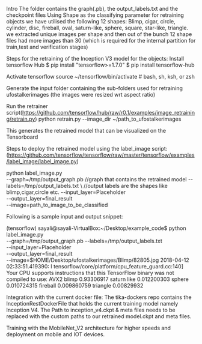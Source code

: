 Intro
The folder contains the graph(.pb), the output_labels.txt and the checkpoint files
Using Shape as the classifying parameter for retraining objects we have utilised the following 12 shapes:
Blimp, cigar, circle, cylinder, disc, fireball, oval, saturn-like, sphere, square, star-like, triangle. 
we extracted unique images per shape and then out of the bunch 12 shape files had more images than 30 (which is required for the internal partition for train,test and verification stages)

Steps for the retraining of the Inception V3 model for the objects:
Install tensorflow Hub
$ pip install "tensorflow>=1.7.0"
$ pip install tensorflow-hub

Activate tensorflow
source ~/tensorflow/bin/activate # bash, sh, ksh, or zsh

Generate the input folder containing the sub-folders used for retraining
ufostalkerimages (the images were resized wrt aspect ratio)

Run the retrainer script(https://github.com/tensorflow/hub/raw/r0.1/examples/image_retraining/retrain.py)
python retrain.py --image_dir ~/path_to_ufostalkerimages

This generates the retrained model that can be visualized on the Tensorboard

Steps to deploy the retrained model using the label_image script:(https://github.com/tensorflow/tensorflow/raw/master/tensorflow/examples/label_image/label_image.py)

python label_image.py \
--graph=/tmp/output_graph.pb 				//graph that contains the retrained model
--labels=/tmp/output_labels.txt \			//output labels are the shapes like blimp,cigar,circle etc.
--input_layer=Placeholder \
--output_layer=final_result \
--image=path_to_image_to_be_classified

 Following is a sample input and output snippet:

(tensorflow) sayali@sayali-VirtualBox:~/Desktop/example_code$ python label_image.py \
 --graph=/tmp/output_graph.pb --labels=/tmp/output_labels.txt \
 --input_layer=Placeholder \
 --output_layer=final_result \
 --image=$HOME/Desktop/ufostalkerimages/Blimp/82805.jpg
2018-04-12 02:33:51.419390: I tensorflow/core/platform/cpu_feature_guard.cc:140] Your CPU supports instructions that this TensorFlow binary was not compiled to use: AVX2
blimp 0.93306917
saturn like 0.012200303
sphere 0.010724315
fireball 0.009860759
triangle 0.00829932



Integration with the current docker file:
The tika-dockers repo contains the InceptionRestDockerFile that holds the current training model namely Inception V4.
The Path to inception_v4.ckpt & meta files needs to be replaced with the custom paths to our retrained model.ckpt and meta files.


Training with the MobileNet_V2 architecture for higher speeds and deployment on mobile and IOT devices.


